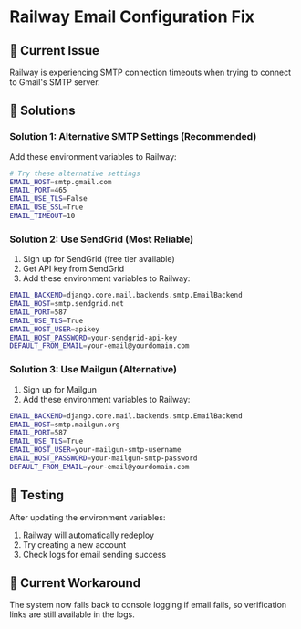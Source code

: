 # Railway Email Configuration Fix

## 🚨 Current Issue
Railway is experiencing SMTP connection timeouts when trying to connect to Gmail's SMTP server.

## 🔧 Solutions

### Solution 1: Alternative SMTP Settings (Recommended)
Add these environment variables to Railway:

```bash
# Try these alternative settings
EMAIL_HOST=smtp.gmail.com
EMAIL_PORT=465
EMAIL_USE_TLS=False
EMAIL_USE_SSL=True
EMAIL_TIMEOUT=10
```

### Solution 2: Use SendGrid (Most Reliable)
1. Sign up for SendGrid (free tier available)
2. Get API key from SendGrid
3. Add these environment variables to Railway:

```bash
EMAIL_BACKEND=django.core.mail.backends.smtp.EmailBackend
EMAIL_HOST=smtp.sendgrid.net
EMAIL_PORT=587
EMAIL_USE_TLS=True
EMAIL_HOST_USER=apikey
EMAIL_HOST_PASSWORD=your-sendgrid-api-key
DEFAULT_FROM_EMAIL=your-email@yourdomain.com
```

### Solution 3: Use Mailgun (Alternative)
1. Sign up for Mailgun
2. Add these environment variables to Railway:

```bash
EMAIL_BACKEND=django.core.mail.backends.smtp.EmailBackend
EMAIL_HOST=smtp.mailgun.org
EMAIL_PORT=587
EMAIL_USE_TLS=True
EMAIL_HOST_USER=your-mailgun-smtp-username
EMAIL_HOST_PASSWORD=your-mailgun-smtp-password
DEFAULT_FROM_EMAIL=your-email@yourdomain.com
```

## 🧪 Testing
After updating the environment variables:
1. Railway will automatically redeploy
2. Try creating a new account
3. Check logs for email sending success

## 📧 Current Workaround
The system now falls back to console logging if email fails, so verification links are still available in the logs.






